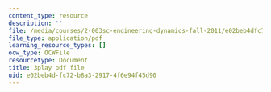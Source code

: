 ```yaml
---
content_type: resource
description: ''
file: /media/courses/2-003sc-engineering-dynamics-fall-2011/e02beb4dfc72b8a329174f6e94f45d90_QHTJK0v404U.pdf
file_type: application/pdf
learning_resource_types: []
ocw_type: OCWFile
resourcetype: Document
title: 3play pdf file
uid: e02beb4d-fc72-b8a3-2917-4f6e94f45d90
---
```

